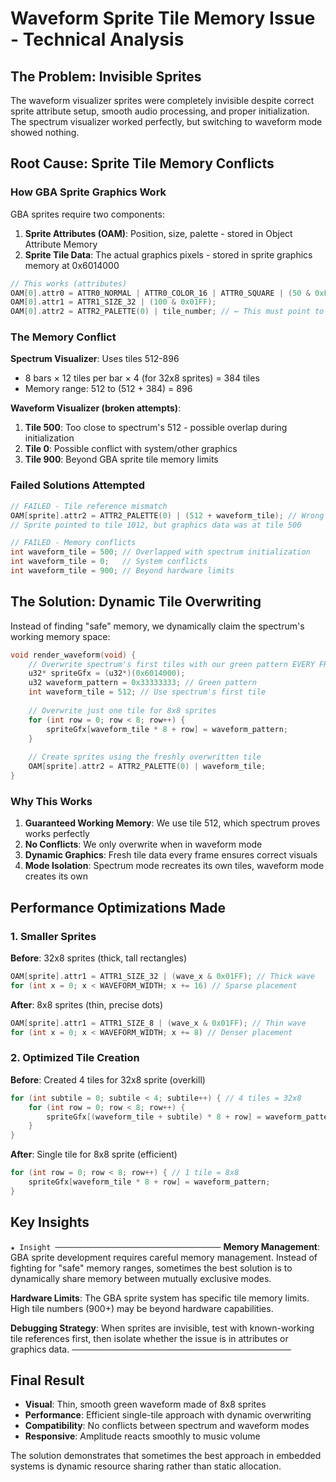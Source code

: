 # Waveform Sprite Tile Memory Issue - Technical Analysis

## The Problem: Invisible Sprites
The waveform visualizer sprites were completely invisible despite correct sprite attribute setup, smooth audio processing, and proper initialization. The spectrum visualizer worked perfectly, but switching to waveform mode showed nothing.

## Root Cause: Sprite Tile Memory Conflicts

### How GBA Sprite Graphics Work
GBA sprites require two components:
1. **Sprite Attributes (OAM)**: Position, size, palette - stored in Object Attribute Memory
2. **Sprite Tile Data**: The actual graphics pixels - stored in sprite graphics memory at 0x6014000

```c
// This works (attributes)
OAM[0].attr0 = ATTR0_NORMAL | ATTR0_COLOR_16 | ATTR0_SQUARE | (50 & 0xFF);
OAM[0].attr1 = ATTR1_SIZE_32 | (100 & 0x01FF); 
OAM[0].attr2 = ATTR2_PALETTE(0) | tile_number; // ← This must point to valid graphics!
```

### The Memory Conflict
**Spectrum Visualizer**: Uses tiles 512-896
- 8 bars × 12 tiles per bar × 4 (for 32x8 sprites) = 384 tiles
- Memory range: 512 to (512 + 384) = 896

**Waveform Visualizer (broken attempts)**:
1. **Tile 500**: Too close to spectrum's 512 - possible overlap during initialization
2. **Tile 0**: Possible conflict with system/other graphics  
3. **Tile 900**: Beyond GBA sprite tile memory limits

### Failed Solutions Attempted
```c
// FAILED - Tile reference mismatch
OAM[sprite].attr2 = ATTR2_PALETTE(0) | (512 + waveform_tile); // Wrong reference
// Sprite pointed to tile 1012, but graphics data was at tile 500

// FAILED - Memory conflicts  
int waveform_tile = 500; // Overlapped with spectrum initialization
int waveform_tile = 0;   // System conflicts
int waveform_tile = 900; // Beyond hardware limits
```

## The Solution: Dynamic Tile Overwriting

Instead of finding "safe" memory, we dynamically claim the spectrum's working memory space:

```c
void render_waveform(void) {
    // Overwrite spectrum's first tiles with our green pattern EVERY FRAME
    u32* spriteGfx = (u32*)(0x6014000);
    u32 waveform_pattern = 0x33333333; // Green pattern
    int waveform_tile = 512; // Use spectrum's first tile
    
    // Overwrite just one tile for 8x8 sprites
    for (int row = 0; row < 8; row++) {
        spriteGfx[waveform_tile * 8 + row] = waveform_pattern;
    }
    
    // Create sprites using the freshly overwritten tile
    OAM[sprite].attr2 = ATTR2_PALETTE(0) | waveform_tile;
}
```

### Why This Works
1. **Guaranteed Working Memory**: We use tile 512, which spectrum proves works perfectly
2. **No Conflicts**: We only overwrite when in waveform mode  
3. **Dynamic Graphics**: Fresh tile data every frame ensures correct visuals
4. **Mode Isolation**: Spectrum mode recreates its own tiles, waveform mode creates its own

## Performance Optimizations Made

### 1. Smaller Sprites
**Before**: 32x8 sprites (thick, tall rectangles)
```c
OAM[sprite].attr1 = ATTR1_SIZE_32 | (wave_x & 0x01FF); // Thick wave
for (int x = 0; x < WAVEFORM_WIDTH; x += 16) // Sparse placement
```

**After**: 8x8 sprites (thin, precise dots)  
```c
OAM[sprite].attr1 = ATTR1_SIZE_8 | (wave_x & 0x01FF); // Thin wave
for (int x = 0; x < WAVEFORM_WIDTH; x += 8) // Denser placement
```

### 2. Optimized Tile Creation
**Before**: Created 4 tiles for 32x8 sprite (overkill)
```c
for (int subtile = 0; subtile < 4; subtile++) { // 4 tiles = 32x8
    for (int row = 0; row < 8; row++) {
        spriteGfx[(waveform_tile + subtile) * 8 + row] = waveform_pattern;
    }
}
```

**After**: Single tile for 8x8 sprite (efficient)
```c
for (int row = 0; row < 8; row++) { // 1 tile = 8x8
    spriteGfx[waveform_tile * 8 + row] = waveform_pattern;
}
```

## Key Insights

`★ Insight ─────────────────────────────────────`
**Memory Management**: GBA sprite development requires careful memory management. Instead of fighting for "safe" memory ranges, sometimes the best solution is to dynamically share memory between mutually exclusive modes.

**Hardware Limits**: The GBA sprite system has specific tile memory limits. High tile numbers (900+) may be beyond hardware capabilities.

**Debugging Strategy**: When sprites are invisible, test with known-working tile references first, then isolate whether the issue is in attributes or graphics data.
`─────────────────────────────────────────────────`

## Final Result
- **Visual**: Thin, smooth green waveform made of 8x8 sprites
- **Performance**: Efficient single-tile approach with dynamic overwriting
- **Compatibility**: No conflicts between spectrum and waveform modes
- **Responsive**: Amplitude reacts smoothly to music volume

The solution demonstrates that sometimes the best approach in embedded systems is dynamic resource sharing rather than static allocation.